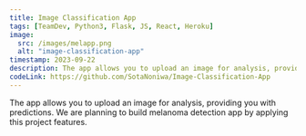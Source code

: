 ```yaml
---
title: Image Classification App
tags: [TeamDev, Python3, Flask, JS, React, Heroku]
image:
  src: /images/melapp.png
  alt: "image-classification-app"
timestamp: 2023-09-22
description: The app allows you to upload an image for analysis, providing you with predictions. We are planning to build melanoma detection app by applying this project features.
codeLink: https://github.com/SotaNoniwa/Image-Classification-App
---
```


The app allows you to upload an image for analysis, providing you with predictions. We are planning to build melanoma detection app by applying this project features.
